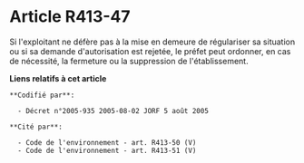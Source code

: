 # Article R413-47

Si l'exploitant ne défère pas à la mise en demeure de régulariser sa situation ou si sa demande d'autorisation est rejetée,
le préfet peut ordonner, en cas de nécessité, la fermeture ou la suppression de l'établissement.

**Liens relatifs à cet article**

	**Codifié par**:

	  - Décret n°2005-935 2005-08-02 JORF 5 août 2005

	**Cité par**:

	  - Code de l'environnement - art. R413-50 (V)
	  - Code de l'environnement - art. R413-51 (V)
